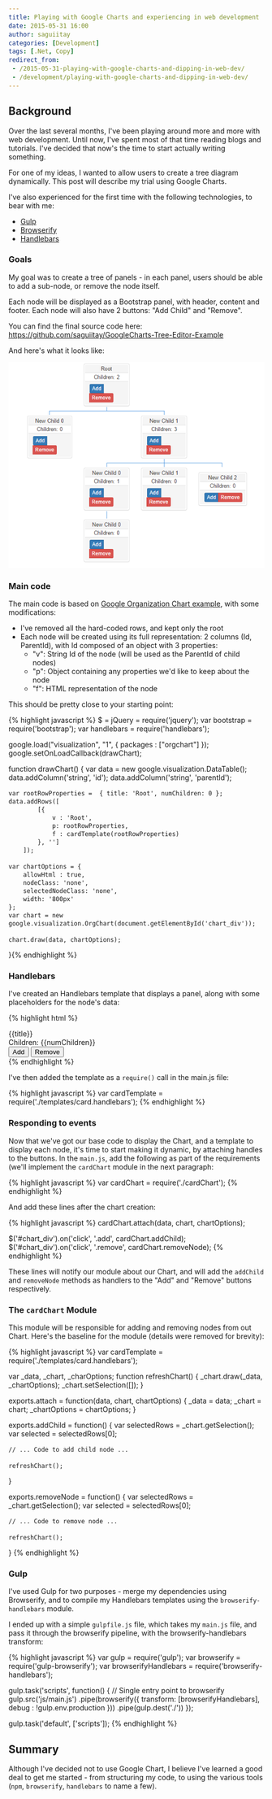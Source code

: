 ```yaml
---
title: Playing with Google Charts and experiencing in web development
date: 2015-05-31 16:00
author: saguiitay
categories: [Development]
tags: [.Net, Copy]
redirect_from:
 - /2015-05-31-playing-with-google-charts-and-dipping-in-web-dev/
 - /development/playing-with-google-charts-and-dipping-in-web-dev/
---
```

## Background

Over the last several months, I've been playing around more and more with web development. Until now, I've spent most of that time reading blogs and tutorials. I've decided that now's the time to start actually writing something.

For one of my ideas, I wanted to allow users to create a tree diagram dynamically. This post will describe my trial using Google Charts.

I've also experienced for the first time with the following technologies, to bear with me:

 *  [Gulp](http://gulpjs.com/)
 *  [Browserify](http://browserify.org/)
 *  [Handlebars](http://handlebarsjs.com/)

### Goals

My goal was to create a tree of panels - in each panel, users should be able to add a sub-node, or remove the node itself.

Each node will be displayed as a Bootstrap panel, with header, content and footer. Each node will also have 2 buttons: "Add Child" and "Remove".

You can find the final source code here: <https://github.com/saguiitay/GoogleCharts-Tree-Editor-Example>

And here's what it looks like:

![](https://raw.githubusercontent.com/saguiitay/GoogleCharts-Tree-Editor-Example/master/GoogleCharts-Tree-Screenshot.png)

### Main code

The main code is based on [Google Organization Chart example](https://developers.google.com/chart/interactive/docs/gallery/orgchart), with some modifications:

 * I've removed all the hard-coded rows, and kept only the root
 * Each node will be created using its full representation: 2 columns (Id, ParentId), with Id composed of an object with 3 properties:
   * "v": String Id of the node (will be used as the ParentId of child nodes)
   * "p": Object containing any properties we'd like to keep about the node
   * "f": HTML representation of the node

This should be pretty close to your starting point:

{% highlight javascript %}
$ = jQuery =  require('jquery');
var bootstrap = require('bootstrap');
var handlebars = require('handlebars');
	
google.load("visualization", "1", {
	packages : ["orgchart"]
});
google.setOnLoadCallback(drawChart);

function drawChart() {
	var data = new google.visualization.DataTable();
	data.addColumn('string', 'id');
	data.addColumn('string', 'parentId');

	var rootRowProperties =  { title: 'Root', numChildren: 0 };
	data.addRows([
			[{
			    v : 'Root',
                p: rootRowProperties,
				f : cardTemplate(rootRowProperties)
			}, '']
		]);

	var chartOptions = {
		allowHtml : true,
        nodeClass: 'none',
        selectedNodeClass: 'none',
		width: '800px'
	};
	var chart = new google.visualization.OrgChart(document.getElementById('chart_div'));
	
	chart.draw(data, chartOptions);
}{% endhighlight %}


### Handlebars

I've created an Handlebars template that displays a panel, along with some placeholders for the node's data:

{% highlight html %}
<div class="panel panel-default">
	<div class="panel-heading">
	    {{title}}
    </div>
    <div class="panel-body">
	    Children: {{numChildren}}
    </div>
    <div class="panel-footer">
        <div class="btn-toolbar" role="toolbar">
		    <div class="btn-group btn-group-xs" role="group">
		    	<button type="button" class="add btn btn-xs btn-primary">Add</button>
			    <button type="button" class="remove btn btn-xs btn-danger">Remove</button>
		    </div>
	    </div>
    </div>
</div>   
{% endhighlight %}

I've then added the template as a `require()` call in the main.js file:

{% highlight javascript %}
var cardTemplate = require('./templates/card.handlebars');
{% endhighlight %}

### Responding to events

Now that we've got our base code to display the Chart, and a template to display each node, it's time to start making it dynamic, by attaching handles to the buttons. In the `main.js`, add the following as part of the requirements (we'll implement the `cardChart` module in the next paragraph: 

{% highlight javascript %}
var cardChart = require('./cardChart');
{% endhighlight %}

And add these lines after the chart creation:

{% highlight javascript %}
cardChart.attach(data, chart, chartOptions);

$('#chart_div').on('click', '.add', cardChart.addChild);
$('#chart_div').on('click', '.remove', cardChart.removeNode);
{% endhighlight %}

These lines will notify our module about our Chart, and will add the `addChild` and `removeNode` methods as handlers to the "Add" and "Remove" buttons respectively.

### The `cardChart` Module

This module will be responsible for adding and removing nodes from out Chart. Here's the baseline for the module (details were removed for brevity):

{% highlight javascript %}
var cardTemplate = require('./templates/card.handlebars');

var _data, _chart, _charOptions;
function refreshChart() {
	_chart.draw(_data, _chartOptions);
	_chart.setSelection([]);
}

exports.attach = function(data, chart, chartOptions) {
	_data = data;
	_chart = chart;	
	_chartOptions = chartOptions;
}

exports.addChild = function() {
	var selectedRows = _chart.getSelection();
	var selected = selectedRows[0];
	
	// ... Code to add child node ...

	refreshChart();
}


exports.removeNode = function() {
	var selectedRows = _chart.getSelection();
	var selected = selectedRows[0];
	
	// ... Code to remove node ...
	
	refreshChart();
}
{% endhighlight %}

### Gulp

I've used Gulp for two purposes - merge my dependencies using Browserify, and to compile my Handlebars templates using the `browserify-handlebars` module.

I ended up with a simple `gulpfile.js` file, which takes my `main.js` file, and pass it through the browserify pipeline, with the browserify-handlebars transform:


{% highlight javascript %}
var gulp = require('gulp');
var browserify = require('gulp-browserify');
var browserifyHandlebars = require('browserify-handlebars');

gulp.task('scripts', function() {
    // Single entry point to browserify
    gulp.src('js/main.js')
        .pipe(browserify({
			transform: [browserifyHandlebars],
			debug : !gulp.env.production
        }))
        .pipe(gulp.dest('./'))
});

gulp.task('default', ['scripts']);
{% endhighlight %}

## Summary

Although I've decided not to use Google Chart, I believe I've learned a good deal to get me started - from structuring my code, to using the various tools (`npm`, `browserify`, `handlebars` to name a few).  
